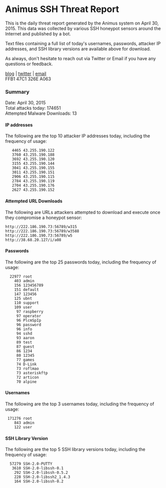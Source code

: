 # Animus SSH Threat Report

This is the daily threat report generated by the Animus system on April 30, 2015. This data was collected by various SSH honeypot sensors around the Internet and published by a bot.  

Text files containing a full list of today's usernames, passwords, attacker IP addresses, and SSH library versions are available above for download.  

As always, don't hesitate to reach out via Twitter or Email if you have any questions or feedback.  

[blog](http://morris.guru) | [twitter](https://twitter.com/andrew___morris) | [email](mailto:andrew@morris.guru)  
FFB1 47C1 326E A063  

### Summary

Date: April 30, 2015  
Total attacks today: 174651  
Attempted Malware Downloads: 13 

#### IP addresses
The following are the top 10 attacker IP addresses today, including the frequency of usage:
```
   4465 43.255.190.122
   3760 43.255.190.188
   3692 43.255.190.120
   3155 43.255.190.144
   3041 43.255.190.155
   3011 43.255.190.151
   2906 43.255.190.115
   2784 43.255.190.119
   2704 43.255.190.176
   2627 43.255.190.152
```

#### Attempted URL Downloads
The following are URLs attackers attempted to download and execute once they compromise a honeypot sensor:
```
http://222.186.190.73:56789/w315
http://222.186.190.73:56789/w3588
http://222.186.190.73:56789/w5
http://38.68.20.127/i/a08
```

#### Passwords
The following are the top 25 passwords today, including the frequency of usage:
```
  22977 root
    403 admin
    156 123456789
    151 default
    147 123456
    125 ubnt
    110 support
    109 user
     97 raspberry
     97 operator
     96 PlcmSpIp
     96 password
     96 info
     94 sshd
     93 aaron
     89 test
     87 guest
     86 1234
     80 12345
     77 games
     74 D-Link
     73 roflmao
     73 asteriskftp
     72 articon
     70 alpine
```

#### Usernames
The following are the top 3 usernames today, including the frequency of usage:
```
 171276 root
    843 admin
    122 user
```

#### SSH Library Version
The following are the top 5 SSH library versions today, including the frequency of usage:
```
  57279 SSH-2.0-PUTTY
   3610 SSH-2.0-libssh-0.1
    292 SSH-2.0-libssh-0.5.2
    228 SSH-2.0-libssh2_1.4.3
    164 SSH-2.0-libssh-0.2
```
